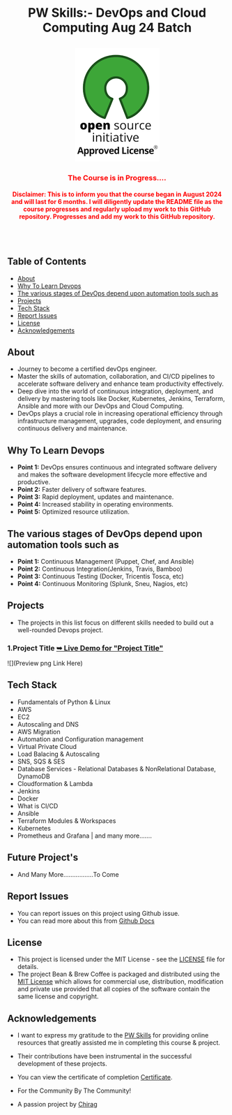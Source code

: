 <h1 align="center">PW Skills:- DevOps and Cloud Computing Aug 24 Batch</h1>

<div align="center">

<h2 align="center">
  <a href="LICENSE">
    <img src="https://github.com/SorcererChiragsingh/PW-Skills-DevOps-and-Cloud-Computing-Aug-24/blob/main/MIT%20License.png" alt="MIT License" />
  </a>
</h2>
<h3 align="center">
<font color="red">The Course is in Progress....</font>
</h3>
<h4 align="center">
<font color="red">Disclaimer: This is to inform you that the course began in August 2024 and will last for 6 months. I will diligently update the README file as the course progresses and regularly upload my work to this GitHub repository. Progresses and add my work to this GitHub repository.</font>
</h4>
<p></p>

</div> <br/><br/>

## Table of Contents

- [About](#about)
- [Why To Learn Devops](#Why-To-Learn-Devops)
- [The various stages of DevOps depend upon automation tools such as](#The-various-stages-of-DevOps-depend-upon-automation-tools-such-as)
- [Projects](#Projects)
- [Tech Stack](#tech-stack)
- [Report Issues](#report-issues)
- [License](#license)
- [Acknowledgements](#acknowledgements)

## About
- Journey to become a certified devOps engineer.
- Master the skills of automation, collaboration, and CI/CD pipelines to accelerate software delivery and enhance team productivity effectively.
- Deep dive into the world of continuous integration, deployment, and delivery by mastering tools like Docker, Kubernetes, Jenkins, Terraform, Ansible   and more with our DevOps and Cloud Computing. 
- DevOps plays a crucial role in increasing operational efficiency through infrastructure management, upgrades, code deployment, and ensuring continuous delivery and maintenance.

## Why To Learn Devops

- **Point 1:** DevOps ensures continuous and integrated software delivery and makes the software development lifecycle more effective and productive.
- **Point 2:** Faster delivery of software features.
- **Point 3:** Rapid deployment, updates and maintenance.
- **Point 4:** Increased stability in operating environments.
- **Point 5:** Optimized resource utilization.

## The various stages of DevOps depend upon automation tools such as

- **Point 1:** Continuous Management (Puppet, Chef, and Ansible)  
- **Point 2:** Continuous Integration(Jenkins, Travis, Bamboo)
- **Point 3:** Continuous Testing (Docker, Tricentis Tosca, etc)
- **Point 4:** Continuous Monitoring (Splunk, Sneu, Nagios, etc)


## Projects

- The projects in this list focus on different skills needed to build out a well-rounded Devops project.

### 1.Project Title <a href="" target="_blank"><strong>➥ Live Demo for "Project Title"</strong></a>
![](Preview png Link Here)



## Tech Stack

- Fundamentals of Python & Linux
- AWS
- EC2
- Autoscaling and DNS
- AWS Migration
- Automation and Configuration management
- Virtual Private Cloud
- Load Balacing & Autoscaling
- SNS, SQS & SES
- Database Services - Relational Databases & NonRelational Database, DynamoDB
- Cloudformation & Lambda
- Jenkins
- Docker
- What is CI/CD
- Ansible
- Terraform Modules & Workspaces
- Kubernetes
- Prometheus and Grafana | and many more.......


## Future Project's

 - And Many More.................To Come

 ## Report Issues
- You can report issues on this project using Github issue.
- You can read more about this from [Github Docs](https://docs.github.com/en/issues/tracking-your-work-with-issues/creating-an-issue)

## License

- This project is licensed under the MIT License - see the [LICENSE](https://github.com/SorcererChiragsingh/PW-Skills-DevOps-and-Cloud-Computing-Aug-24/LICENSE) file for details.
- The project Bean & Brew Coffee is packaged and distributed using the [MIT License](https://choosealicense.com/licenses/mit/) which allows for commercial use, distribution, modification and private use provided that all copies of the software contain the same license and copyright.

## Acknowledgements

- I want to express my gratitude to the [PW Skills](https://pwskills.com/course/devops-cloud-computing/?source=pwskills.com&position=course_dropdown&from=home_page) for providing online resources that greatly assisted me in completing this course & project.

- Their contributions have been instrumental in the successful development of these projects. 
- You can view the certificate of completion [Certificate]().

- For the Community By The Community!
- A passion project by [Chirag](www.linkedin.com/in/chirag-singh-148993279)